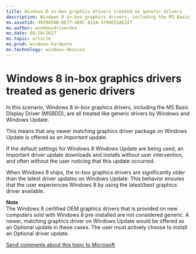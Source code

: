 ```yaml
---
title: Windows 8 in-box graphics drivers treated as generic drivers
description: Windows 8 in-box graphics drivers, including the MS Basic Display Driver (MSBDD), are all treated like generic drivers by Windows and Windows Update.
ms.assetid: 4920450B-8E77-468C-812A-3794E51AE227
ms.author: windowsdriverdev
ms.date: 04/20/2017
ms.topic: article
ms.prod: windows-hardware
ms.technology: windows-devices
---
```


# <span id="display.windows_8_in-box_graphics_drivers_treated_as_generic_drivers_"></span>Windows 8 in-box graphics drivers treated as generic drivers


In this scenario, Windows 8 in-box graphics drivers, including the MS Basic Display Driver (MSBDD), are all treated like generic drivers by Windows and Windows Update.

This means that any newer matching graphics driver package on Windows Update is offered as an *Important* update.

If the default settings for Windows 8 Windows Update are being used, an Important driver update downloads and installs without user intervention, and often without the user noticing that this update occurred.

When Windows 8 ships, the in-box graphics drivers are significantly older than the latest driver updates on Windows Update. This behavior ensures that the user experiences Windows 8 by using the latest/best graphics driver available.

**Note**  
The Windows 8 certified OEM graphics drivers that is provided on new computers sold with Windows 8 pre-installed are not considered generic. A newer, matching graphics driver on Windows Update would be offered as an Optional update in these cases. The user must actively choose to install an Optional driver update.

 

 

 

[Send comments about this topic to Microsoft](mailto:wsddocfb@microsoft.com?subject=Documentation%20feedback%20[display\display]:%20Windows%208%20in-box%20graphics%20drivers%20treated%20as%20generic%20drivers%20%20%20RELEASE:%20%282/10/2017%29&body=%0A%0APRIVACY%20STATEMENT%0A%0AWe%20use%20your%20feedback%20to%20improve%20the%20documentation.%20We%20don't%20use%20your%20email%20address%20for%20any%20other%20purpose,%20and%20we'll%20remove%20your%20email%20address%20from%20our%20system%20after%20the%20issue%20that%20you're%20reporting%20is%20fixed.%20While%20we're%20working%20to%20fix%20this%20issue,%20we%20might%20send%20you%20an%20email%20message%20to%20ask%20for%20more%20info.%20Later,%20we%20might%20also%20send%20you%20an%20email%20message%20to%20let%20you%20know%20that%20we've%20addressed%20your%20feedback.%0A%0AFor%20more%20info%20about%20Microsoft's%20privacy%20policy,%20see%20http://privacy.microsoft.com/default.aspx. "Send comments about this topic to Microsoft")




